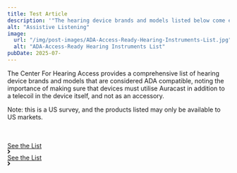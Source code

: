 ```yaml
---
title: Test Article
description: '"The hearing device brands and models listed below come equipped with a telecoil, and some have added Auracast capability. Instruments that have a telecoil in an accessory are not included because they are one more thing to remember, charge, and troubleshoot – as well as adding complexity and barriers for individuals with limited dexterity, limited cognitive abilities, or limited tech familiarity."'
alt: "Assistive Listening"
image:
  url: "/img/post-images/ADA-Access-Ready-Hearing-Instruments-List.jpg"
  alt: "ADA-Access-Ready Hearing Instruments List"
pubDate: 2025-07-
---
```


The Center For Hearing Access provides a comprehensive list of hearing device brands and models that are considered ADA compatible, noting the importance of making sure that devices must utilise Auracast in addition to a telecoil in the device itself, and not as an accessory.

Note: this is a US survey, and the products listed may only be available to US markets.

   <div class="home-b-button-wrap" style="margin-top:3rem;">
          <a href="https://centerforhearingaccess.org/wp-content/uploads/ADA-Access-Ready-Hearing-Instruments-List.pdf" class="cta-main accent w-inline-block">
            <div class="button-animation-hide">
              <div class="button-animation-wrap">
                <div class="button-content-tile">
                  <div>See the List</div>
                  <div class="button-arrow w-embed">
                    <svg
                      width="7"
                      height="10"
                      viewBox="0 0 7 10"
                      fill="none"
                      xmlns="http://www.w3.org/2000/svg"
                    >
                      <path
                        d="M1 9L5 5L1 1"
                        stroke="currentColor"
                        stroke-width="2"></path>
                    </svg>
                  </div>
                </div>
                <div class="button-content-tile">
                  <div>See the List</div>
                  <div class="button-arrow w-embed">
                    <svg
                      width="7"
                      height="10"
                      viewBox="0 0 7 10"
                      fill="none"
                      xmlns="http://www.w3.org/2000/svg"
                    >
                      <path
                        d="M1 9L5 5L1 1"
                        stroke="currentColor"
                        stroke-width="2"></path>
                    </svg>
                  </div>
                </div>
              </div>
            </div>
          </a>
        </div>
